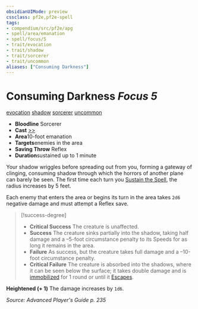 ```yaml
---
obsidianUIMode: preview
cssclass: pf2e,pf2e-spell
tags:
- compendium/src/pf2e/apg
- spell/area/emanation
- spell/focus/5
- trait/evocation
- trait/shadow
- trait/sorcerer
- trait/uncommon
aliases: ["Consuming Darkness"]
---
```

# Consuming Darkness *Focus 5*   
[evocation](../../Rules/traits/evocation.md)  [shadow](../../Rules/traits/shadow.md)  [sorcerer](../../Rules/traits/sorcerer.md)  [uncommon](../../Rules/traits/uncommon.md)  

- **Bloodline** Sorcerer
- **Cast** [>>](../../Rules/core-rulebook/chapter-9-playing-the-game.md#Actions "Two-Action") 
- **Area**10-foot emanation
- **Targets**enemies in the area
- **Saving Throw** Reflex
- **Duration**sustained up to 1 minute

Your shadow wriggles before spreading out from you, forming a gateway of clinging, consuming shadow through which the horrors of another plane can barely be seen. The first time each turn you [Sustain the Spell](../../Rules/actions/sustain-a-spell.md), the radius increases by 5 feet.

Each enemy that enters the area or begins its turn in the area takes `2d6` negative damage and must attempt a Reflex save.

> [!success-degree] 
> - **Critical Success** The creature is unaffected.
> - **Success** The creature sinks partially into the shadow, taking half damage and a –5-foot circumstance penalty to its Speeds for as long it remains in the area.
> - **Failure** As success, but the creature takes full damage and a –10-foot circumstance penalty.
> - **Critical Failure** The creature is absorbed into the shadows, where it can be seen below the surface; it takes double damage and is [immobilized](../../Rules/conditions.md#Immobilized) for 1 round or until it [Escapes](../../Rules/actions/escape.md).

**Heightened (+ 1)** The damage increases by `1d6`.

*Source: Advanced Player's Guide p. 235*